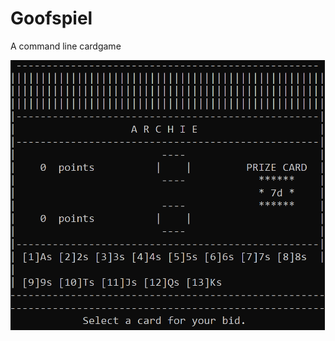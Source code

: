 # Goofspiel
A command line cardgame

![alt text](https://github.com/mejongetje/Goofspiel/blob/main/play.png)
